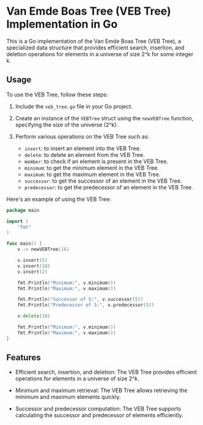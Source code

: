 # Van Emde Boas Tree (VEB Tree) Implementation in Go

This is a Go implementation of the Van Emde Boas Tree (VEB Tree), a specialized data structure that provides efficient search, insertion, and deletion operations for elements in a universe of size 2^k for some integer k.

## Usage

To use the VEB Tree, follow these steps:

1. Include the `veb_tree.go` file in your Go project.

2. Create an instance of the `VEBTree` struct using the `newVEBTree` function, specifying the size of the universe (2^k).

3. Perform various operations on the VEB Tree such as:
   - `insert`: to insert an element into the VEB Tree.
   - `delete`: to delete an element from the VEB Tree.
   - `member`: to check if an element is present in the VEB Tree.
   - `minimum`: to get the minimum element in the VEB Tree.
   - `maximum`: to get the maximum element in the VEB Tree.
   - `successor`: to get the successor of an element in the VEB Tree.
   - `predecessor`: to get the predecessor of an element in the VEB Tree.

Here's an example of using the VEB Tree:

```go
package main

import (
	"fmt"
)

func main() {
	v := newVEBTree(16)

	v.insert(5)
	v.insert(10)
	v.insert(2)

	fmt.Println("Minimum:", v.minimum())
	fmt.Println("Maximum:", v.maximum())

	fmt.Println("Successor of 5:", v.successor(5))
	fmt.Println("Predecessor of 5:", v.predecessor(5))

	v.delete(10)

	fmt.Println("Minimum:", v.minimum())
	fmt.Println("Maximum:", v.maximum())
}
```

## Features

- Efficient search, insertion, and deletion: The VEB Tree provides efficient operations for elements in a universe of size 2^k.

- Minimum and maximum retrieval: The VEB Tree allows retrieving the minimum and maximum elements quickly.

- Successor and predecessor computation: The VEB Tree supports calculating the successor and predecessor of elements efficiently.
